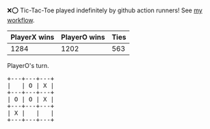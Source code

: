 :x::o: Tic-Tac-Toe played indefinitely by github action runners! See [my workflow](.github/workflows/play.yaml).

|PlayerX wins|PlayerO wins|Ties|
|-|-|-|
|1284|1202|563|

PlayerO's turn.

<pre>
+---+---+---+
|   | O | X |
+---+---+---+
| O | O | X |
+---+---+---+
| X |   |   |
+---+---+---+
</pre>